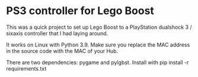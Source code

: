 # PS3 controller for Lego Boost

This was a quick project to set up Lego Boost to a PlayStation dualshock 3 / sixaxis controller that I had laying around.

It works on Linux with Python 3.9. Make sure you replace the MAC address in the source code with the MAC of your Hub.

There are two dependencies: pygame and pylgbst. Install with pip install -r requirements.txt
